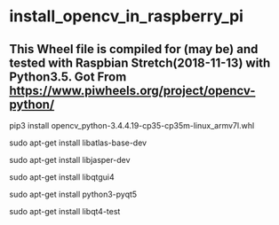 # install_opencv_in_raspberry_pi
## This Wheel file is compiled for (may be) and tested with Raspbian Stretch(2018-11-13) with Python3.5. Got From https://www.piwheels.org/project/opencv-python/

pip3 install opencv_python-3.4.4.19-cp35-cp35m-linux_armv7l.whl 

sudo apt-get install libatlas-base-dev

sudo apt-get install libjasper-dev

sudo apt-get install libqtgui4

sudo apt-get install python3-pyqt5

sudo apt-get install libqt4-test


